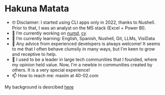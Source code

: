 # Hakuna Matata

- 🤓 Disclaimer: I started using CLI apps only in 2022, thanks to Nushell. Prior to that, I was an analyst on the MS stack (Excel + Power BI).
- 🔭 I’m currently working on [numd](https://github.com/maxim-uvarov/numd), [cy](https://github.com/cyber-prophet/cy)
- 🌱 I’m currently learning: English, Spanish, Nushell, Git, LLMs, VisiData
- 🤔 Any advice from experienced developers is always welcome! It seems to me that I often behave clumsily in many ways, but I'm keen to grow and receptive to help.
- 🙈 I used to be a leader in large tech communities that I founded, where my opinion held value. Now, I'm a newbie in communities created by others. It is a very special experience!
- 📫 How to reach me: maxim at 40-02.com

My background is desrcibed [here](https://github.com/maxim-uvarov/maxim-uvarov/blob/main/about.md)
